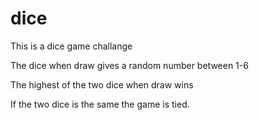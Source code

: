# dice

This is a dice game challange 

The dice when draw gives a random number between 1-6

The highest of the two dice when draw wins

If the two dice is the same the game is tied.
